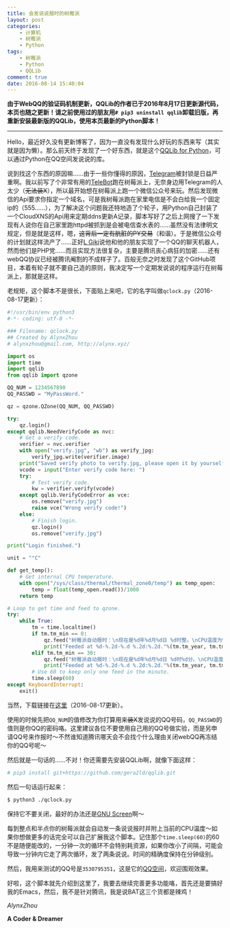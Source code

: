 ```yaml
---
title: 会发说说报时的树莓派
layout: post
categories:
    - 计算机
    - 树莓派
    - Python
tags:
    - 树莓派
    - Python
    - QQLib
comment: true
date: 2016-08-14 15:40:04
---
```

**由于WebQQ的验证码机制更新，QQLib的作者已于2016年8月17日更新源代码，本页也随之更新！请之前使用过的朋友用`# pip3 uninstall qqlib`卸载旧版，再重新安装最新版的QQLib，使用本页最新的Python脚本！**

-----------------------------------------------------------------

Hello，最近好久没有更新博客了，因为一直没有发现什么好玩的东西来写（其实就是因为懒）。那么前天终于发现了一个好东西，就是这个[QQLib for Python](https://github.com/gera2ld/qqlib/)，可以通过Python在QQ空间发说说的库。

<!--more-->

说到找这个东西的原因嘛……由于一些你懂得的原因，[Telegram](https://telegram.org/)被封锁是日益严重啊。我以前写了个非常有用的[TeleBot](https://github.com/Alynx/telebot/)跑在树莓派上，无奈身边用Telegram的人太少（~~无法装X~~），所以最开始想在树莓派上跑一个微信公众号来玩。然后发现微信的Api要求你指定一个域名，可是我树莓派跑在家里电信是不会白给我一个固定ip的（555……），为了解决这个问题我还特地造了个轮子，用Python自己封装了一个CloudXNS的Api用来定期ddns更新A记录，脚本写好了之后上网搜了一下发现有人说你在自己家里跑httpd被抓到是会被电信查水表的……虽然没有法律明文规定，但是就是这样，嗯，~~这背后一定有肮脏的PY交易~~（和谐）。于是微信公众号的计划就这样流产了……正好[L Giki](http://lgiki.xyz/)说他和他的朋友实现了一个QQ的聊天机器人，然而他们是PHP党……而且实现方法很复杂，主要是腾讯丧心病狂的加密……还有webQQ协议已经被腾讯阉割的不成样子了。百般无奈之时发现了这个GitHub项目，本着有轮子就不要自己造的原则，我决定写一个定期发说说的程序运行在树莓派上，那就是这样。

老规矩，这个脚本不是很长，下面贴上来吧，它的名字叫做`qclock.py`（2016-08-17更新）：

```Python
#!/usr/bin/env python3
#-*- coding: utf-8 -*-

### Filename: qclock.py
## Created by AlynxZhou
# alynxzhou@gmail.com, http://alynx.xyz/

import os
import time
import qqlib
from qqlib import qzone

QQ_NUM = 1234567890
QQ_PASSWD = "MyPassWord."

qz = qzone.QZone(QQ_NUM, QQ_PASSWD)

try:
    qz.login()
except qqlib.NeedVerifyCode as nvc:
    # Get a verify code.
    verifier = nvc.verifier
    with open("verify.jpg", "wb") as verify_jpg:
        verify_jpg.write(verifier.image)
    print("Saved verify photo to verify.jpg, please open it by yourself.")
    vcode = input("Enter verify code here: ")
    try:
        # Test verify code.
        kw = verifier.verify(vcode)
    except qqlib.VerifyCodeError as vce:
        os.remove("verify.jpg")
        raise vce("Wrong verify code!")
    else:
        # Finish login.
        qz.login()
        os.remove("verify.jpg")

print("Login finished.")

unit = "°C"

def get_temp():
    # Get internal CPU temperature.
    with open("/sys/class/thermal/thermal_zone0/temp") as temp_open:
        temp = float(temp_open.read())/1000
    return temp

# Loop to get time and feed to qzone.
try:
    while True:
        tm = time.localtime()
        if tm.tm_min == 0:
            qz.feed("树莓派自动报时：\n现在是%d年%d月%d日 %d时整。\nCPU温度为%.2f%s。"%(tm.tm_year, tm.tm_mon, tm.tm_mday, tm.tm_hour, get_temp(), unit))
            print("Feeded at %d-%.2d-%.d %.2d:%.2d."%(tm.tm_year, tm.tm_mon, tm.tm_mday, tm.tm_hour, tm.tm_min))
        elif tm.tm_min == 30:
            qz.feed("树莓派自动报时：\n现在是%d年%d月%d日 %d时%d分。\nCPU温度为%.2f%s。"%(tm.tm_year, tm.tm_mon, tm.tm_mday, tm.tm_hour, tm.tm_min, get_temp(), unit))
            print("Feeded at %d-%.2d-%.d %.2d:%.2d."%(tm.tm_year, tm.tm_mon, tm.tm_mday, tm.tm_hour, tm.tm_min))
        # Use 60 to keep only one feed in the minute.
        time.sleep(60)
except KeyboardInterrupt:
    exit()
```

当然，下载链接在[这里](/posts/2016/08/14/RPi-QZone-Bot/qclock.py)（2016-08-17更新）。

使用的时候先把`QQ_NUM`的值修改为你打算用来~~装X~~发说说的QQ号码，`QQ_PASSWD`的值则是你QQ的密码咯。这里建议各位不要使用自己用的QQ号做实验，而是另申请QQ号来作报时～不然谁知道腾讯哪天会不会找个什么理由关闭webQQ再冻结你的QQ号呢～

然后就是一句话的……不对！你还需要先安装QQLib啊，就像下面这样：

```bash
# pip3 install git+https://github.com/gera2ld/qqlib.git
```

然后一句话运行起来：

```bash
$ python3 ./qclock.py
```

保持它不要关闭，最好的办法还是[GNU Screen](https://www.gnu.org/software/screen/)啊～

每到整点和半点你的树莓派就会自动发一条说说报时并附上当前的CPU温度～如果你想做更多的话完全可以自己扩展我这个脚本。记住那个`time.sleep(60)`的60不是随便能改的，一分钟一次的循环不会特别耗资源，如果你改小了间隔，可能会导致一分钟内它走了两次循环，发了两条说说。时间的精确度保持在分钟级别。

然后，我用来测试的QQ号是`3530795351`，这是它的[QQ空间](http://user.qzone.qq.com/3530795351)，欢迎围观效果。

好啦，这个脚本就先介绍到这里了，我要去继续完善更多功能咯，首先还是要搞好我的Emacs，然后，我不是针对腾讯，我是说BAT这三个货都是辣鸡！

*AlynxZhou*

**A Coder & Dreamer**
